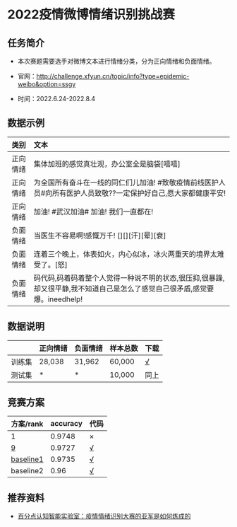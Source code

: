 # 2022疫情微博情绪识别挑战赛

## 任务简介

* 本次赛题需要选手对微博文本进行情绪分类，分为正向情绪和负面情绪。
* 官网：http://challenge.xfyun.cn/topic/info?type=epidemic-weibo&option=ssgy

* 时间：2022.6.24-2022.8.4

## 数据示例

|   类别   | 文本                                                         |
| :------: | :----------------------------------------------------------- |
| 正向情绪 | 集体加班的感觉真壮观，办公室全是脑袋[嘻嘻]                   |
| 正向情绪 | 为全国所有奋斗在一线的同仁们儿加油! #致敬疫情前线医护人员#向所有医护人员致敬??一定保护好自己,愿大家都健康平安! |
| 正向情绪 | 加油! #武汉加油# 加油! 我们一直都在!                         |
| 负面情绪 | 当医生不容易啊!感慨万千! [][][汗]\[晕]\[衰]                  |
| 负面情绪 | 连着三个晚上，体表如火，内心似冰，冰火两重天的境界太难受了。[怒] |
| 负面情绪 | 码代码,码着码着整个人觉得一种说不明的状态,很压抑,很暴躁,却又很平静,我不知道自己是怎么了感觉自己很矛盾,感觉要爆。ineedhelp! |



## 数据说明

|        | 正向情绪 | 负面情绪 | 样本总数 | 下载                                                         |
| ------ | -------- | -------- | -------- | ------------------------------------------------------------ |
| 训练集 | 28,038   | 31,962   | 60,000   | [√](https://aistudio.baidu.com/aistudio/datasetdetail/155996) |
| 测试集 | *        | *        | 10,000   | 同上                                                         |



## 竞赛方案

| 方案/rank                                                    | accuracy | 代码                                                         |
| ------------------------------------------------------------ | -------- | ------------------------------------------------------------ |
| 1                                                            | 0.9748   | ×                                                            |
| [9](https://blog.csdn.net/weixin_39797176/article/details/128443542) | 0.9727   | [√](https://github.com/MO2T/3.Emotional-analysis)            |
| [baseline1](https://aistudio.baidu.com/aistudio/projectdetail/4305294?channel=0&channelType=0&sUid=221979&shared=1&ts=1675834202440) | 0.9735   | [√](https://aistudio.baidu.com/aistudio/projectdetail/4305294?channel=0&channelType=0&sUid=221979&shared=1&ts=1675834202440) |
| baseline2                                                    | 0.96     | [√](https://gitee.com/coggle/competition-baseline/blob/f15305d6fcc38a2d70d3a862dc28e6a0973705ea/competition/%E7%A7%91%E5%A4%A7%E8%AE%AF%E9%A3%9EAI%E5%BC%80%E5%8F%91%E8%80%85%E5%A4%A7%E8%B5%9B2022/%E7%96%AB%E6%83%85%E5%BE%AE%E5%8D%9A%E6%83%85%E7%BB%AA%E8%AF%86%E5%88%AB%E6%8C%91%E6%88%98%E8%B5%9B-baseline.ipynb) |



## 推荐资料

* [百分点认知智能实验室：疫情情绪识别大赛的亚军是如何炼成的](https://blog.csdn.net/Percent_bigdata/article/details/107717932)  